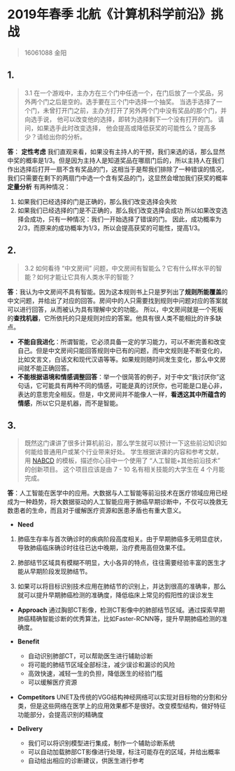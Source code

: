 # 2019年春季 北航《计算机科学前沿》挑战

> 16061088 金阳


## 1.

> 3.1 在一个游戏中，主办方在三个门中任选一个，在门后放了一个奖品，另外两个门之后是空的。选手要在三个门中选择一个抽奖。 当选手选择了一个门，未曾打开门之前，主办方打开了另外两个门中没有奖品的那个门，并向选手说， 他可以改变他的选择，即转为选择剩下一个没有打开的门。 请问，如果选手此时改变选择， 他会提高或降低获奖的可能性么？提高多少？请给出你的分析。 

**答**：
**定性考虑**
我们直观来看，如果没有主持人的干预，我们来选的话，那么显然中奖的概率是1/3。但是因为主持人是知道奖品在哪扇门后的，所以主持人在我们作出选择后打开一扇不含有奖品的门，这相当于是帮我们排除了一种错误的情况，我们只需要在剩下的两扇门中选一个含有奖品的门，这显然会增加我们获奖的概率
**定量分析**
有两种情况：
1. 如果我们已经选择的门是正确的，那么我们改变选择会失败
2. 如果我们已经选择的门是不正确的，那么我们改变选择会成功
所以如果改变选择会成功，只有一种情况：我们一开始选择了错误的门。
因此，成功概率为2/3，而原来的成功概率为1/3，所以会提高获奖的可能性，提高1/3。

## 2.

> 3.2 如何看待 “中文房间” 问题，中文房间有智能么？它有什么样水平的智能？如何才能让它具有人类水平的智能？

**答**：我认为中文房间不具有智能。因为这本规则书上只是罗列出了**规则所能覆盖**的中文问题，并给出了对应的回答。房间中的人只需要找到规则中问题对应的答案就可以进行回答，从而被认为具有理解中文的功能。
所以，中文房间就是一个死板的**查找机器**，它所依托的只是规则对应的答案。他具有很人类不能相比的许多缺点。
* **不能自我进化**：所谓智能，它必须具备一定的学习能力，可以不断完善和改变自己。但是中文房间只能回答规则中已有的问题，而中文规则是不断变化的，比如文言文，白话文和现代汉语等等。如果规则随时间发生变化，那么中文房间就不能正确回答。
* **不能根据语境和情感调整回答**：举一个很简答的例子，对于中文“我讨厌你”这句话，它可能具有两种不同的情感，可能是真的讨厌你，也可能是口是心非，表达的意思完全相反。但是，中文房间并不能像人一样，**看透这其中所蕴含的情感**，所以它只是机器，而不是智能。

## 3.

> 既然这门课讲了很多计算机前沿，那么学生就可以预计一下这些前沿知识如何能给普通用户或某个行业带来好处。 学生根据讲课的内容和参考文献，用 [NABCD](https://www.cnblogs.com/xinz/archive/2010/12/01/1893323.html) 的模板，描述你心目中一个使用了 “人工智能+其他前沿技术” 的创新项目。 这个项目应该是由 7 - 10 名有相关技能的大学生在 4 个月能完成。

**答**：人工智能在医学中的应用。大数据与人工智能等前沿技术在医疗领域应用已经成为一种趋势，将大数据驱动的人工智能应用于肺癌早期诊断中，不仅可以挽救无数患者的生命，而且对于缓解医疗资源和医患矛盾也有重大意义。
* **Need**
1. 肺癌生存率与首次确诊时的疾病阶段高度相关。由于早期肺癌多无明显症状，导致肺癌临床确诊时往往已达中晚期，治疗费用高但效果不佳。

2. 肺部结节区域具有模糊不明显，大小各异的特点，往往需要经验丰富的医生才能从早期阶段发现肺结节。

3. 如果可以将目标识别技术应用在肺结节的识别上，并达到很高的准确率，那么就可以提升早期肺癌检测的准确度，降低临床上常见的假阳性的误诊发生


* **Approach** 
  通过胸部CT影像，检测CT影像中的肺部结节区域。通过探索早期肺癌精确智能诊断的优秀算法，比如Faster-RCNN等，提升早期肺癌检测的准确度。

* **Benefit**
  * 自动识别肺部CT，可以帮助医生进行辅助诊断
  * 将可能的肺结节区域全部标注，减少误诊和漏诊的风险
  * 高效快速，减轻一生的负担，降低医生的经验门槛
  * 可以缓解医疗资源

* **Competitors**
  UNET及传统的VGG结构神经网络可以实现对目标物的分割和分类，但是这些网络在医学上的应用效果都不是很好。改变模型结构，做好特征功能部分，会提高识别的精确度


* **Delivery**
 	* 我们可以将识别模型进行集成，制作一个辅助诊断系统
    * 可以自动加载肺部CT影像进行处理，标注可能存在的区域，并给出概率
    * 自动给出相应的诊断建议，供医生进行参考
